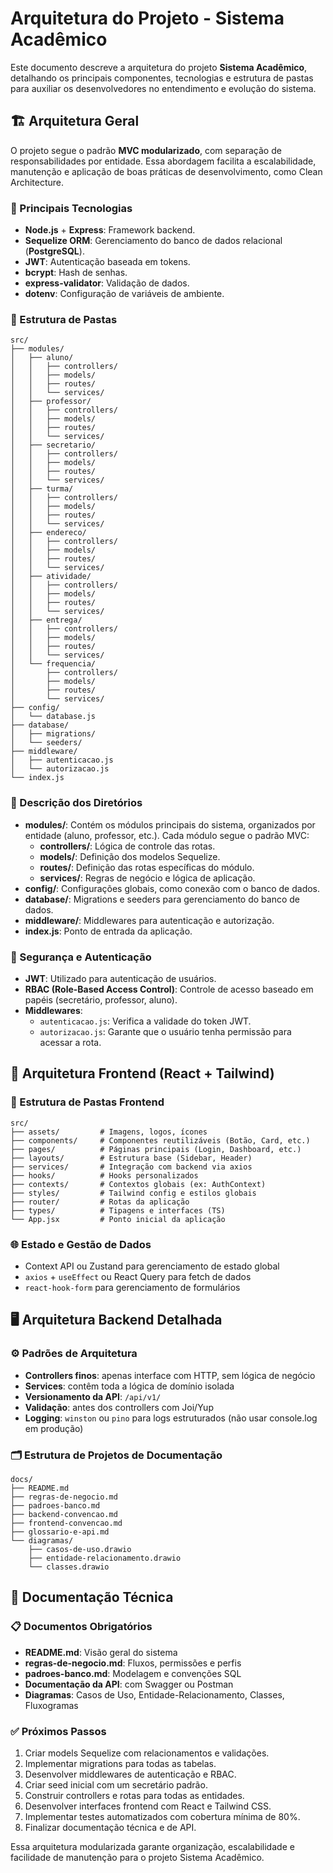 # Arquitetura do Projeto - Sistema Acadêmico  

Este documento descreve a arquitetura do projeto **Sistema Acadêmico**, detalhando os principais componentes, tecnologias e estrutura de pastas para auxiliar os desenvolvedores no entendimento e evolução do sistema.  

## 🏗️ Arquitetura Geral  

O projeto segue o padrão **MVC modularizado**, com separação de responsabilidades por entidade. Essa abordagem facilita a escalabilidade, manutenção e aplicação de boas práticas de desenvolvimento, como Clean Architecture.  

### 🔑 Principais Tecnologias  

- **Node.js** + **Express**: Framework backend.  
- **Sequelize ORM**: Gerenciamento do banco de dados relacional (**PostgreSQL**).  
- **JWT**: Autenticação baseada em tokens.  
- **bcrypt**: Hash de senhas.  
- **express-validator**: Validação de dados.  
- **dotenv**: Configuração de variáveis de ambiente.  

### 📂 Estrutura de Pastas  

```plaintext  
src/  
├── modules/  
│   ├── aluno/  
│   │   ├── controllers/  
│   │   ├── models/  
│   │   ├── routes/  
│   │   └── services/  
│   ├── professor/  
│   │   ├── controllers/  
│   │   ├── models/  
│   │   ├── routes/  
│   │   └── services/  
│   ├── secretario/  
│   │   ├── controllers/  
│   │   ├── models/  
│   │   ├── routes/  
│   │   └── services/  
│   ├── turma/  
│   │   ├── controllers/  
│   │   ├── models/  
│   │   ├── routes/  
│   │   └── services/  
│   ├── endereco/  
│   │   ├── controllers/  
│   │   ├── models/  
│   │   ├── routes/  
│   │   └── services/  
│   ├── atividade/  
│   │   ├── controllers/  
│   │   ├── models/  
│   │   ├── routes/  
│   │   └── services/  
│   ├── entrega/  
│   │   ├── controllers/  
│   │   ├── models/  
│   │   ├── routes/  
│   │   └── services/  
│   └── frequencia/  
│       ├── controllers/  
│       ├── models/  
│       ├── routes/  
│       └── services/  
├── config/  
│   └── database.js  
├── database/  
│   ├── migrations/  
│   └── seeders/  
├── middleware/  
│   ├── autenticacao.js  
│   └── autorizacao.js  
└── index.js  
```  

### 📘 Descrição dos Diretórios  

- **modules/**: Contém os módulos principais do sistema, organizados por entidade (aluno, professor, etc.). Cada módulo segue o padrão MVC:  
    - **controllers/**: Lógica de controle das rotas.  
    - **models/**: Definição dos modelos Sequelize.  
    - **routes/**: Definição das rotas específicas do módulo.  
    - **services/**: Regras de negócio e lógica de aplicação.  
- **config/**: Configurações globais, como conexão com o banco de dados.  
- **database/**: Migrations e seeders para gerenciamento do banco de dados.  
- **middleware/**: Middlewares para autenticação e autorização.  
- **index.js**: Ponto de entrada da aplicação.  

### 🔐 Segurança e Autenticação  

- **JWT**: Utilizado para autenticação de usuários.  
- **RBAC (Role-Based Access Control)**: Controle de acesso baseado em papéis (secretário, professor, aluno).  
- **Middlewares**:  
    - `autenticacao.js`: Verifica a validade do token JWT.  
    - `autorizacao.js`: Garante que o usuário tenha permissão para acessar a rota.  

## 🧱 Arquitetura Frontend (React + Tailwind)

### 📁 Estrutura de Pastas Frontend
```
src/
├── assets/         # Imagens, logos, ícones
├── components/     # Componentes reutilizáveis (Botão, Card, etc.)
├── pages/          # Páginas principais (Login, Dashboard, etc.)
├── layouts/        # Estrutura base (Sidebar, Header)
├── services/       # Integração com backend via axios
├── hooks/          # Hooks personalizados
├── contexts/       # Contextos globais (ex: AuthContext)
├── styles/         # Tailwind config e estilos globais
├── router/         # Rotas da aplicação
├── types/          # Tipagens e interfaces (TS)
└── App.jsx         # Ponto inicial da aplicação
```

### 🌐 Estado e Gestão de Dados
- Context API ou Zustand para gerenciamento de estado global
- `axios` + `useEffect` ou React Query para fetch de dados
- `react-hook-form` para gerenciamento de formulários

## 🖥️ Arquitetura Backend Detalhada

### ⚙️ Padrões de Arquitetura
- **Controllers finos**: apenas interface com HTTP, sem lógica de negócio
- **Services**: contêm toda a lógica de domínio isolada
- **Versionamento da API**: `/api/v1/`
- **Validação**: antes dos controllers com Joi/Yup
- **Logging**: `winston` ou `pino` para logs estruturados (não usar console.log em produção)

### 🗂️ Estrutura de Projetos de Documentação
```
docs/
├── README.md
├── regras-de-negocio.md
├── padroes-banco.md
├── backend-convencao.md
├── frontend-convencao.md
├── glossario-e-api.md
└── diagramas/
    ├── casos-de-uso.drawio
    ├── entidade-relacionamento.drawio
    └── classes.drawio
```

## 🧾 Documentação Técnica

### 📋 Documentos Obrigatórios
- **README.md**: Visão geral do sistema
- **regras-de-negocio.md**: Fluxos, permissões e perfis
- **padroes-banco.md**: Modelagem e convenções SQL
- **Documentação da API**: com Swagger ou Postman
- **Diagramas**: Casos de Uso, Entidade-Relacionamento, Classes, Fluxogramas

### ✅ Próximos Passos  

1. Criar models Sequelize com relacionamentos e validações.  
2. Implementar migrations para todas as tabelas.  
3. Desenvolver middlewares de autenticação e RBAC.  
4. Criar seed inicial com um secretário padrão.  
5. Construir controllers e rotas para todas as entidades.  
6. Desenvolver interfaces frontend com React e Tailwind CSS.
7. Implementar testes automatizados com cobertura mínima de 80%.
8. Finalizar documentação técnica e de API.

Essa arquitetura modularizada garante organização, escalabilidade e facilidade de manutenção para o projeto Sistema Acadêmico.